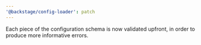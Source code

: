 ```yaml
---
'@backstage/config-loader': patch
---
```


Each piece of the configuration schema is now validated upfront, in order to produce more informative errors.
